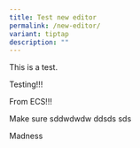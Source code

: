 ```yaml
---
title: Test new editor
permalink: /new-editor/
variant: tiptap
description: ""
---
```

<p>This is a test.</p>
<p>Testing!!!</p>
<p>From ECS!!!</p>
<p>Make sure sddwdwdw ddsds sds</p>
<p>Madness</p>
